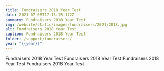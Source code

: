 ```yaml
---
title: Fundraisers 2018 Year Test
date: 2021-07-08T17:15:15.172Z
summary: Fundraisers 2018 Year Test
img: /website/static/images/fundraisers/2021/2018.jpg
alt: Fundraisers 2018 Year Test
caption: Fundraisers 2018 Year Test
folder: /support/fundraisers/
year: "{{year}}"
---
```

Fundraisers 2018 Year Test Fundraisers 2018 Year Test Fundraisers 2018 Year Test Fundraisers 2018 Year Test